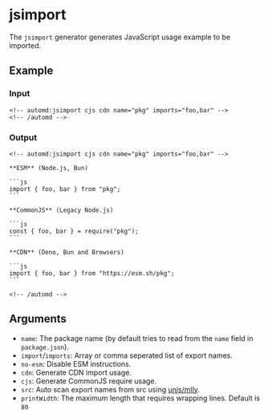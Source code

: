 # jsimport

The `jsimport` generator generates JavaScript usage example to be imported.

## Example

<!-- automd:example cjs cdn generator=jsimport name=pkg imports="foo,bar" -->

### Input

    <!-- automd:jsimport cjs cdn name="pkg" imports="foo,bar" -->
    <!-- /automd -->

### Output

    <!-- automd:jsimport cjs cdn name="pkg" imports="foo,bar" -->
    
    **ESM** (Node.js, Bun)
    
    ```js
    import { foo, bar } from "pkg";
    ```
    
    **CommonJS** (Legacy Node.js)
    
    ```js
    const { foo, bar } = require("pkg");
    ```
    
    **CDN** (Deno, Bun and Browsers)
    
    ```js
    import { foo, bar } from "https://esm.sh/pkg";
    ```
    
    <!-- /automd -->

<!-- /automd -->

## Arguments

- `name`: The package name (by default tries to read from the `name` field in `package.json`).
- `import`/`imports`: Array or comma seperated list of export names.
- `no-esm`: Disable ESM instructions.
- `cdn`: Generate CDN import usage.
- `cjs`: Generate CommonJS require usage.
- `src`: Auto scan export names from src using [unjs/mlly](https://mlly.unjs.io).
- `printWidth`: The maximum length that requires wrapping lines. Default is `80`
